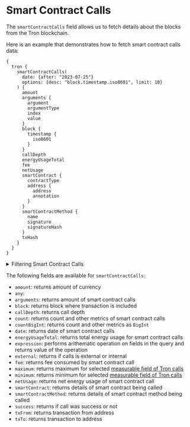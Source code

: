 # Smart Contract Calls

The `smartContractCalls` field allows us to fetch details about the blocks from the Tron blockchain.

Here is an example that demonstrates how to fetch smart contract calls data:

```
{
  tron {
    smartContractCalls(
      date: {after: "2023-07-25"}
      options: {desc: "block.timestamp.iso8601", limit: 10}
    ) {
      amount
      arguments {
        argument
        argumentType
        index
        value
      }
      block {
        timestamp {
          iso8601
        }
      }
      callDepth
      energyUsageTotal
      fee
      netUsage
      smartContract {
        contractType
        address {
          address
          annotation
        }
      }
      smartContractMethod {
        name
        signature
        signatureHash
      }
      txHash
    }
  }
}
```

<details>

<summary>Filtering Smart Contract Calls</summary>

Smart contract calls can be filtered using the following arguments:

-   `any`:
-   `date`: filter by date of the smart contract calls
-   `external`: filter by external or internal smart contract calls
-   `height`: filter by block height
-   `options`: filter returned data by ordering, limiting, and constraining it
-   `smartContractAddress`: filter by smart contract address being called
-   `smartContractMethod`: filter by smart contract method being called
-   `success`: filter by success of the call
-   `time`: filter by time on which smart contract call was made
-   `txFrom`: filter by action from address
-   `txHash`: filter by transaction hash where transfer happened
-   `txTo`: filter by action to address

</details>

The following fields are available for `smartContractCalls`:

-   `amount`: returns amount of currency
-   `any`:
-   `arguments`: returns amount of smart contract calls
-   `block`: returns block where transaction is included
-   `callDepth`: returns call depth 
-   `count`: returns count and other metrics of smart contract calls
-   `countBigInt`: returns count and other metrics as `BigInt`
-   `date`: returns date of smart contract calls
-   `energyUsageTotal`: returns total energy usage for smart contract calls
-   `expression`: performs arithematic operation on fields in the query and returns value of the operation
-   `external`: returns if calls is external or internal
-   `fee`: returns fee consumed by smart contract call
-   `maximum`: returns maximum for selected [measurable field of Tron calls](/v1/docs/graphql-reference/enums/tron-calls-measureable)
-   `minimum`: returns minimum for selected [measurable field of Tron calls](/v1/docs/graphql-reference/enums/tron-calls-measureable)
-   `netUsage`: returns net energy usage of smart contract call
-   `smartContract`: returns details of smart contract being called
-   `smartContractMethod`: returns details of smart contract method being called
-   `success`: returns if call was success or not
-   `txFrom`: returns transaction from address
-   `txTo`: returns transaction to address
